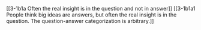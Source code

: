[[3-1b1a Often the real insight is in the question and not in answer]]
[[3-1b1a1 People think big ideas are answers, but often the real insight is in the question. The question-answer categorization is arbitrary.]]
